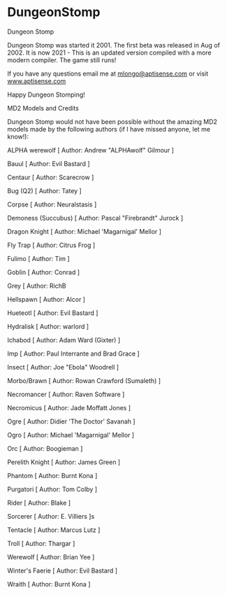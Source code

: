 # DungeonStomp
Dungeon Stomp

Dungeon Stomp was started it 2001.   The first beta was released in Aug of 2002.
It is now 2021 - This is an updated version compiled with a more modern compiler.
The game still runs!

If you have any questions email me at mlongo@aptisense.com or visit www.aptisense.com

Happy Dungeon Stomping!

MD2 Models and Credits

Dungeon Stomp would not have been possible without the amazing MD2 models made by
the following authors (if I have missed anyone, let me know!):

ALPHA werewolf
[ Author: Andrew "ALPHAwolf" Gilmour ]

Bauul
[ Author: Evil Bastard ]

Centaur
[ Author: Scarecrow ]

Bug (Q2)
[ Author: Tatey ]

Corpse
[ Author: Neuralstasis ]

Demoness (Succubus)
[ Author: Pascal "Firebrandt" Jurock ]

Dragon Knight
[ Author: Michael 'Magarnigal' Mellor ]

Fly Trap
[ Author: Citrus Frog ]

Fulimo
[ Author: Tim ]

Goblin
[ Author: Conrad ]

Grey
[ Author: RichB

Hellspawn
[ Author: Alcor ]

Hueteotl
[ Author: Evil Bastard ]

Hydralisk
[ Author: warlord ]

Ichabod
[ Author: Adam Ward (Gixter) ]

Imp
[ Author: Paul Interrante and Brad Grace ]

Insect
[ Author: Joe "Ebola" Woodrell ]

Morbo/Brawn
[ Author: Rowan Crawford (Sumaleth) ]

Necromancer
[ Author: Raven Software ]

Necromicus
[ Author: Jade Moffatt Jones ]

Ogre
[ Author: Didier 'The Doctor' Savanah ]

Ogro
[ Author: Michael 'Magarnigal' Mellor ]

Orc
[ Author: Boogieman ]

Perelith Knight
[ Author: James Green ]

Phantom
[ Author: Burnt Kona ]

Purgatori
[ Author: Tom Colby ]

Rider
[ Author: Blake ]

Sorcerer
[ Author: E. Villiers ]s

Tentacle
[ Author: Marcus Lutz ]

Troll
[ Author: Thargar ]

Werewolf
[ Author: Brian Yee ]

Winter's Faerie
[ Author: Evil Bastard ]

Wraith
[ Author: Burnt Kona ]
